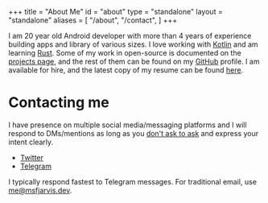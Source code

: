 +++
title = "About Me"
id = "about"
type = "standalone"
layout = "standalone"
aliases = [
    "/about",
    "/contact",
]
+++

I am 20 year old Android developer with more than 4 years of experience building apps and library of various sizes. I love working with [Kotlin](https://github.com/msfjarvis?utf8=%E2%9C%93&tab=repositories&q=&type=&language=kotlin) and am learning [Rust](https://github.com/msfjarvis?utf8=%E2%9C%93&tab=repositories&q=&type=&language=rust). Some of my work in open-source is documented on the [projects page](/projects), and the rest of them can be found on my [GitHub](https://github.com/msfjarvis) profile. I am available for hire, and the latest copy of my resume can be found [here](/resume.pdf).

# Contacting me

I have presence on multiple social media/messaging platforms and I will respond to DMs/mentions as long as you [don't ask to ask](https://dontasktoask.com/) and express your intent clearly.

- [Twitter](https://twitter.com/MSF_Jarvis)
- [Telegram](https://t.me/msfjarvis)

I typically respond fastest to Telegram messages. For traditional email, use [me@msfjarvis.dev](mailto:me@msfjarvis.dev).
